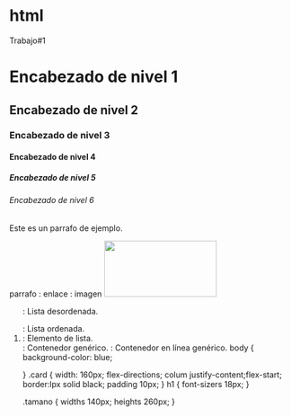 # html
Trabajo#1
<!DOCTYPE html>
<html>
<head>
  <title> Titulo de tu pagina</title>
</head>
<body>
  <h1>Encabezado de nivel 1</h1>
  <h2>Encabezado de nivel 2</h2>
  <h3>Encabezado de nivel 3</h3>
  <h4>Encabezado de nivel 4</h4>
  <h5>Encabezado de nivel 5</h5>
  <h6>Encabezado de nivel 6</h6>
  <p>Este es un parrafo de ejemplo.</p>
  <p> parrafo
    <a>: enlace
      <img>: imagen
      <img src=https://www.fumigreen.com/wp-content/uploads/2015/09/Raton.jpg 
           width="200" height="100">
  <ul>: Lista desordenada. </ul>
<ol>: Lista ordenada.
<li>: Elemento de lista.
<div>: Contenedor genérico.
<span>: Contenedor en línea genérico.
  body {
 background-color: blue;
  
}
.card {
width: 160px;
flex-directions; colum
justify-content;flex-start;
border:lpx solid black;
padding 10px;
}
h1 {
font-sizers 18px;
}

.tamano {
widths 140px;
heights 260px;
}
    
    
  
  
    

